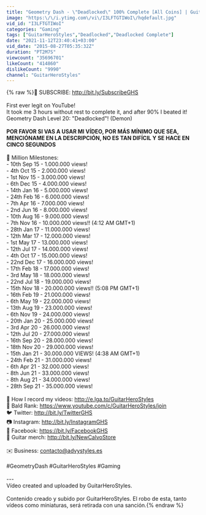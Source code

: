 ```yaml
---
title: "Geometry Dash - \"Deadlocked\" 100% Complete [All Coins] | GuitarHeroStyles"
image: "https:\/\/i.ytimg.com\/vi\/I3LFTGTIWoI\/hqdefault.jpg"
vid_id: "I3LFTGTIWoI"
categories: "Gaming"
tags: ["GuitarHeroStyles","Deadlocked","Deadlocked Complete"]
date: "2021-11-12T23:40:41+03:00"
vid_date: "2015-08-27T05:35:32Z"
duration: "PT2M7S"
viewcount: "35696701"
likeCount: "414860"
dislikeCount: "9990"
channel: "GuitarHeroStyles"
---
```

{% raw %}🔔 SUBSCRIBE: <a rel="nofollow" target="blank" href="http://bit.ly/SubscribeGHS">http://bit.ly/SubscribeGHS</a><br /><br />First ever legit on YouTube!<br />It took me 3 hours without rest to complete it, and after 90% I beated it! Geometry Dash Level 20: &quot;Deadlocked&quot;! (Demon)<br /><br />**POR FAVOR SI VAS A USAR MI VÍDEO, POR MÁS MÍNIMO QUE SEA, MENCIÓNAME EN LA DESCRIPCIÓN, NO ES TAN DIFÍCIL Y SE HACE EN CINCO SEGUNDOS**<br /><br />🔸 Million Milestones:<br />- 10th Sep 15 - 1.000.000 views!<br />- 4th Oct 15 - 2.000.000 views!<br />- 1st Nov 15 - 3.000.000 views!<br />- 6th Dec 15 - 4.000.000 views!<br />- 14th Jan 16 - 5.000.000 views!<br />- 24th Feb 16 - 6.000.000 views!<br />- 7th Apr 16 - 7.000.000 views!<br />- 2nd Jun 16 - 8.000.000 views!<br />- 10th Aug 16 - 9.000.000 views!<br />- 7th Nov 16 - 10.000.000 views!! (4:12 AM GMT+1)<br />- 28th Jan 17 - 11.000.000 views!<br />- 12th Mar 17 - 12.000.000 views!<br />- 1st May 17 - 13.000.000 views!<br />- 12th Jul 17 - 14.000.000 views!<br />- 4th Oct 17 - 15.000.000 views!<br />- 22nd Dec 17 - 16.000.000 views!<br />- 17th Feb 18 - 17.000.000 views!<br />- 3rd May 18 - 18.000.000 views!<br />- 22nd Jul 18 - 19.000.000 views!<br />- 15th Nov 18 - 20.000.000 views!! (5:08 PM GMT+1)<br />- 16th Feb 19 - 21.000.000 views!<br />- 6th May 19 - 22.000.000 views!<br />- 13th Aug 19 - 23.000.000 views!<br />- 6th Nov 19 - 24.000.000 views!<br />- 20th Jan 20 - 25.000.000 views!<br />- 3rd Apr 20 - 26.000.000 views!<br />- 12th Jul 20 - 27.000.000 views!<br />- 16th Sep 20 - 28.000.000 views!<br />- 18th Nov 20 - 29.000.000 views!<br />- 15th Jan 21 - 30.000.000 VIEWS! (4:38 AM GMT+1)<br />- 24th Feb 21 - 31.000.000 views!<br />- 6th Apr 21 - 32.000.000 views!<br />- 8th Jun 21 - 33.000.000 views!<br />- 8th Aug 21 - 34.000.000 views!<br />- 28th Sep 21 - 35.000.000 views!<br /><br />🔴 How I record my videos: <a rel="nofollow" target="blank" href="http://e.lga.to/GuitarHeroStyles">http://e.lga.to/GuitarHeroStyles</a><br />💎 Bald Rank: <a rel="nofollow" target="blank" href="https://www.youtube.com/c/GuitarHeroStyles/join">https://www.youtube.com/c/GuitarHeroStyles/join</a><br />🐦 Twitter: <a rel="nofollow" target="blank" href="http://bit.ly/TwitterGHS">http://bit.ly/TwitterGHS</a><br />📷 Instagram: <a rel="nofollow" target="blank" href="http://bit.ly/InstagramGHS">http://bit.ly/InstagramGHS</a><br />🔵 Facebook: <a rel="nofollow" target="blank" href="https://bit.ly/FacebookGHS">https://bit.ly/FacebookGHS</a><br />👕 Guitar merch: <a rel="nofollow" target="blank" href="http://bit.ly/NewCalvoStore">http://bit.ly/NewCalvoStore</a><br /><br />✉️ Business: contacto@advystyles.es<br /><br />#GeometryDash #GuitarHeroStyles #Gaming<br /><br />---<br />Vídeo created and uploaded by GuitarHeroStyles.<br /><br />Contenido creado y subido por GuitarHeroStyles. El robo de esta, tanto vídeos como miniaturas, será retirada con una sanción.{% endraw %}
